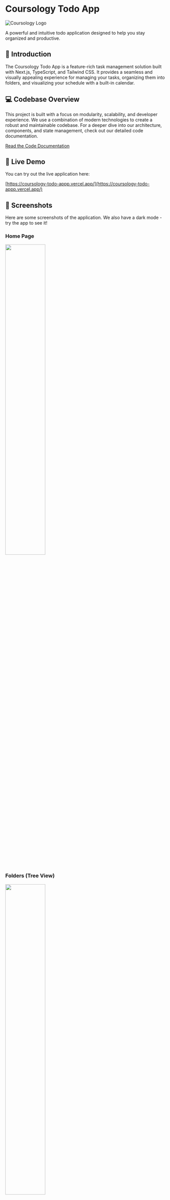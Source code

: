 # Coursology Todo App

![Coursology Logo](public/coursology_logo.svg)

A powerful and intuitive todo application designed to help you stay organized and productive.

## 🚀 Introduction

The Coursology Todo App is a feature-rich task management solution built with Next.js, TypeScript, and Tailwind CSS. It provides a seamless and visually appealing experience for managing your tasks, organizing them into folders, and visualizing your schedule with a built-in calendar.

## 💻 Codebase Overview

This project is built with a focus on modularity, scalability, and developer experience. We use a combination of modern technologies to create a robust and maintainable codebase. For a deeper dive into our architecture, components, and state management, check out our detailed code documentation.

[Read the Code Documentation](./docs/CODE_DOCUMENTATION.md)

## 🚀 Live Demo

You can try out the live application here:

[https://coursology-todo-appp.vercel.app/](https://coursology-todo-appp.vercel.app/)

## 📸 Screenshots

Here are some screenshots of the application. We also have a dark mode - try the app to see it!

### Home Page
<img src="public/screenshots/screenshot-2.png" width="50%">

### Folders (Tree View)
<img src="public/screenshots/screenshot-3.png" width="50%">

### Tasks
<img src="public/screenshots/screenshot-1.png" width="50%">

### Folders (Grid View)
<img src="public/screenshots/screenshot-4.png" width="50%">

### Calendar (Month View)
<img src="public/screenshots/screenshot-5.png" width="50%">

### Calendar (Week View)
<img src="public/screenshots/screenshot-7.png" width="50%">

### Blog
 go to app to see what's new>>>

## ✨ Features

*   **Task Management:** Create, edit, delete, and track your tasks with ease.
*   **Folder Organization:** Group your tasks into folders for better organization.
*   **Calendar View:** Visualize your tasks in a weekly or monthly calendar view.
*   **Blog:** A dedicated section for articles and updates.
*   **Notifications:** Stay informed with in-app notifications.
*   **Responsive Design:** A beautiful and responsive UI that works on all devices.
*   **Themeable:** Light and dark mode support.

## 🏁 Getting Started

To get a local copy up and running, follow these simple steps.

### Prerequisites

*   Node.js (v18 or later)
*   pnpm

### Installation

1.  Clone the repo
    ```sh
    git clone https://github.com/ayaemx/to-do-app-.git
    ```
2.  Install NPM packages
    ```sh
    pnpm install
    ```
3.  Run the development server
    ```sh
    pnpm run dev
    ```

Open [http://localhost:3000](http://localhost:3000) with your browser to see the result.

## 🌊 Workflow Diagram

```mermaid
graph TD
    A[User] -->|Opens App| B(Home Page)
    B --> C{Selects a feature}
    C -->|Tasks| D[Task Management]
    C -->|Folders| E[Folder Organization]
    C -->|Calendar| F[Calendar View]
    C -->|Blog| G[Blog Section]
    D -->|Create/Edit/Delete| D
    E -->|Create/Edit/Delete| E
```

## 🔮 Future Plans

*   **Real-time Collaboration:** Allow multiple users to collaborate on tasks and projects.
*   **Advanced Filtering and Sorting:** Implement more advanced options for filtering and sorting tasks.
*   **Reminders and Due Dates:** Add support for setting reminders and due dates for tasks.
*   **Analytics and Reporting:** Provide users with insights into their productivity.
*   **Third-Party Integrations:** Integrate with other popular productivity tools.

## 🛠️ Technologies Used

*   [Next.js](https://nextjs.org/) - React Framework
*   [TypeScript](https://www.typescriptlang.org/) - JavaScript with syntax for types.
*   [Tailwind CSS](https://tailwindcss.com/) - A utility-first CSS framework.
*   [Radix UI](https://www.radix-ui.com/) - Unstyled, accessible components for building high‑quality design systems and web apps.
*   [Framer Motion](https://www.framer.com/motion/) - A production-ready motion library for React.
*   [Jest](https://jestjs.io/) - A delightful JavaScript Testing Framework.
*   [React Testing Library](https://testing-library.com/docs/react-testing-library/intro/) - Simple and complete testing utilities that encourage good testing practices.

## 🤝 Contributing

Contributions are what make the open source community such an amazing place to learn, inspire, and create. Any contributions you make are **greatly appreciated**.

1.  Fork the Project
2.  Create your Feature Branch (`git checkout -b feature/AmazingFeature`)
3.  Commit your Changes (`git commit -m 'Add some AmazingFeature'`)
4.  Push to the Branch (`git push origin feature/AmazingFeature`)
5.  Open a Pull Request

## 📄 License

Distributed under the MIT License. See `LICENSE` for more information.
